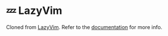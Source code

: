 # 💤 LazyVim

Cloned from [LazyVim](https://github.com/LazyVim/LazyVim).
Refer to the [documentation](https://lazyvim.github.io/installation) for more info.
